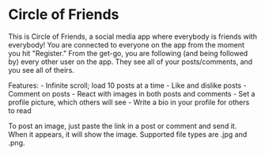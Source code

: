 # Circle of Friends

This is Circle of Friends, a social media app where everybody is
friends with everybody! You are connected to everyone on the app
from the moment you hit "Register." From the get-go, you are 
following (and being followed by) every other user on the app. 
They see all of your posts/comments, and you see all of theirs. 

Features:
    - Infinite scroll; load 10 posts at a time
    - Like and dislike posts
    - Comment on posts
    - React with images in both posts and comments
    - Set a profile picture, which others will see
    - Write a bio in your profile for others to read

To post an image, just paste the link in a post or comment and
send it. When it appears, it will show the image. Supported file
types are .jpg and .png.
